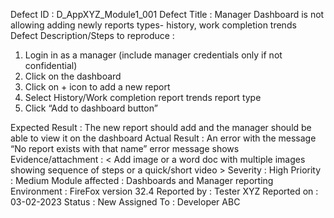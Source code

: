 Defect ID	: D_AppXYZ_Module1_001
Defect Title :	Manager Dashboard is not allowing adding newly reports types- history, work completion trends
Defect Description/Steps to reproduce :	
1. Login in as a manager (include manager credentials only if not confidential)
2. Click on the dashboard
3. Click on + icon to add a new report
4. Select History/Work completion report trends report type
5. Click “Add to dashboard button”

Expected Result :	The new report should add and the manager should be able to view it on the dashboard
Actual Result :	An error with the message “No report exists with that name” error message shows
Evidence/attachment	: < Add image or a word doc with multiple images showing sequence of steps or a quick/short video >
Severity	: High
Priority	: Medium
Module affected :	Dashboards and Manager reporting
Environment	: FireFox version 32.4
Reported by	: Tester XYZ
Reported on	: 03-02-2023
Status	: New
Assigned To	: Developer ABC

